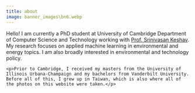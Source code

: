 ```yaml
---
title: about
image: banner_images\bn6.webp
---
```


<section>
    <p>Hello! I am currently a PhD student at University of Cambridge Department of Computer Science and Technology working with <a href="https://svr-sk818-web.cl.cam.ac.uk/keshav/wiki/index.php/Main_Page">Prof. Srinivasan Keshav</a>. My research focuses on applied machine learning in environmental and energy topics. I am also broadly interested in environmental and technology policy.</p>

    <p>Prior to Cambridge, I received my masters from the University of Illinois Urbana-Champaign and my bachelors from Vanderbilt University. Before all of this, I grew up in Taiwan, which is also where all of the photos on this website were taken.</p>
</section>
